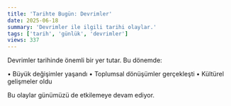 ```yaml
---
title: 'Tarihte Bugün: Devrimler'
date: 2025-06-18
summary: 'Devrimler ile ilgili tarihi olaylar.'
tags: ['tarih', 'günlük', 'devrimler']
views: 337
---
```


Devrimler tarihinde önemli bir yer tutar. Bu dönemde:

• Büyük değişimler yaşandı
• Toplumsal dönüşümler gerçekleşti
• Kültürel gelişmeler oldu

Bu olaylar günümüzü de etkilemeye devam ediyor.